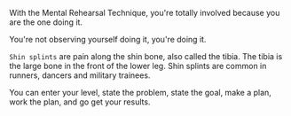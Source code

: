 


With the Mental Rehearsal Technique, you're totally involved because you are the one doing it. 

You're not observing yourself doing it, you're doing it.

`Shin splints` are pain along the shin bone, also called the tibia. The tibia is the large bone in the front of the lower leg. Shin splints are common in runners, dancers and military trainees.

You can enter your level, state the problem, state the goal, make a plan, work the plan, and go get your results.

